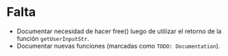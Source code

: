 # Falta

-   Documentar necesidad de hacer free() luego de utilizar el retorno de la función `getUserInputStr`.
-   Documentar nuevas funciones (marcadas como `TODO: Documentation`).
